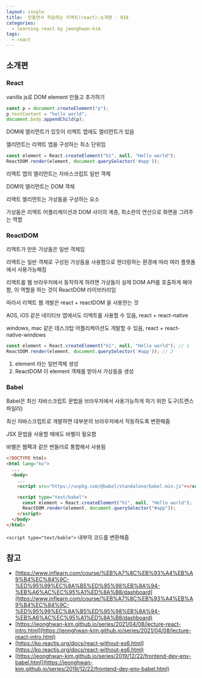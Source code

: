 ```yaml
---
layout: single
title:  만들면서 학습하는 리액트(react):소개편 - 018
categories: 
  - learning react by jeonghwan-kim
tags: 
  - react
---
```


## 소개편 

### React

vanilla js로 DOM element 만들고 추가하기

```javascript
const p = document.createElement("p");
p.textContent = "hello world";
document.body.appendChild(p);
```

DOM에 엘리먼트가 있듯이 리액트 앱에도 엘리먼트가 있음

엘리먼트는 리액트 앱을 구성하는 최소 단위임

```javascript
const element = React.createElement("h1", null, "Hello world");
ReactDOM.render(element, document.querySelector('#app'));
```

리액트 앱의 엘리먼트는 자바스크립트 일반 객체

DOM의 엘리먼트는 DOM 객체

리액트 엘리먼트는 가상돔을 구성하는 요소

가상돔은 리액트 어플리케이션과 DOM 사이의 계층, 최소한의 연산으로 화면을 그려주는 역할

### ReactDOM

리액트가 만든 가상돔은 일반 객체임

리액트는 일반 객체로 구성된 가상돔을 사용함으로 렌더링하는 환경에 따라 여러 플랫폼에서 사용가능해짐

리액트를 웹 브라우저에서 동작하게 하려면 가상돔이 실제 DOM API를 호출하게 해야 함, 이 역할을 하는 것이 ReactDOM 라이브러리임

따라서 리액트 웹 개발은 react + reactDOM 을 사용한는 것

AOS, iOS 같은 네이티브 앱에서도 리액트를 사용할 수 있음, react + react-native

windows, mac 같은 데스크탑 어플리케이션도 개발할 수 있음, react + react-native-windows

```javascript
const element = React.createElement("h1", null, "Hello world"); // 1
ReactDOM.render(element, document.querySelector('#app')); // 2
```

1. element 라는 일반객체 생성
1. ReactDOM 이 element 객체를 받아서 가상돔을 생성

### Babel

Babel은 최신 자바스크립트 문법을 브라우저에서 사용가능하게 하기 위한 도구(트랜스파일러)

최신 자바스크립트로 개발하면 대부분의 브라우저에서 작동하도록 변환해줌

JSX 문법을 사용할 때에도 바벨이 필요함

바벨은 웹팩과 같은 번들러로 통합해서 사용됨

```html
<!DOCTYPE html>
<html lang="ko">
  ...
  <body>
    ...
    <script src="https://unpkg.com/@babel/standalone/babel.min.js"></script>

    <script type="text/babel">
      const element = React.createElement("h1", null, "Hello world");
      ReactDOM.render(element, document.querySelector("#app"));
    </script>
  </body>
</html>
```

`<script type="text/bable">` 내부의 코드를 변환해줌

## 참고
- [https://www.inflearn.com/course/%EB%A7%8C%EB%93%A4%EB%A9%B4%EC%84%9C-%ED%95%99%EC%8A%B5%ED%95%98%EB%8A%94-%EB%A6%AC%EC%95%A1%ED%8A%B8/dashboard](https://www.inflearn.com/course/%EB%A7%8C%EB%93%A4%EB%A9%B4%EC%84%9C-%ED%95%99%EC%8A%B5%ED%95%98%EB%8A%94-%EB%A6%AC%EC%95%A1%ED%8A%B8/dashboard)
- [https://jeonghwan-kim.github.io/series/2021/04/08/lecture-react-intro.html](https://jeonghwan-kim.github.io/series/2021/04/08/lecture-react-intro.html)
- [https://ko.reactjs.org/docs/react-without-es6.html](https://ko.reactjs.org/docs/react-without-es6.html)
- [https://jeonghwan-kim.github.io/series/2019/12/22/frontend-dev-env-babel.html](https://jeonghwan-kim.github.io/series/2019/12/22/frontend-dev-env-babel.html)